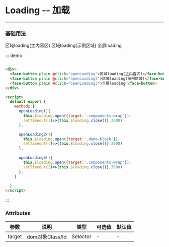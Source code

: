 <script>
  module.exports = {
    methods:{
      openLoading(){
        this.$loading.open({target:'.components-wrap'});
        setTimeout(()=>{this.$loading.close()},3000)
      },

      openLoading2(){
        this.$loading.open({target:'.demo-block'});
        setTimeout(()=>{this.$loading.close()},3000)
      },
       
       openLoading3(){
         this.$loading.open();
         setTimeout(()=>{this.$loading.close()},3000)
       }
    }
 
  }
</script>

# Loading -- 加载
----
### 基础用法

<div class="demo-block">
  <div>
    <face-button plain @click="openLoading">区域loading(主内容区)</face-button>
    <face-button plain @click="openLoading2">区域loading(示例区域)</face-button>
    <face-button plain @click="openLoading3">全屏loading</face-button>
  </div>
</div>

::: demo
```html

<div>
  <face-button plain @click="openLoading">区域loading(主内容区)</face-button>
  <face-button plain @click="openLoading2">区域loading(示例区域)</face-button>
  <face-button plain @click="openLoading3">全屏loading</face-button>
</div>

<script>
  default export {
    methods:{
      openLoading(){
        this.$loading.open({target:'.components-wrap'});
        setTimeout(()=>{this.$loading.close()},3000)
      },

      openLoading2(){
        this.$loading.open({target:'.demo-block'});
        setTimeout(()=>{this.$loading.close()},3000)
      },
      
      openLoading3(){
        this.$loading.open({target:'.components-wrap'});
        setTimeout(()=>{this.$loading.close()},3000)
      },
    }
 
  }
</script>

```
:::



### Attributes
| 参数      | 说明    | 类型      | 可选值       | 默认值   |
|---------- |-------- |---------- |-------------  |-------- |
| target  |  dom对象Class/Id  | Selector  |   -  |   -    |


